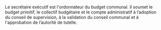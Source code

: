 Le secrétaire exécutif est l'ordonnateur du budget communal. Il soumet le budget primitif, le collectif budgétaire et le compte administratif à l’adoption du conseil de supervision, à la validation du conseil communal et à l'approbation de l’autorité de tutelle.